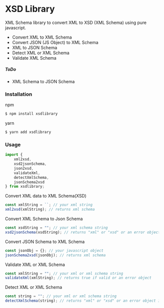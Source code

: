 # XSD Library

XML Schema library to convert XML to XSD (XML Schema) using pure javascript.

- Convert XML to XML Schema
- Convert JSON (JS Object) to XML Schema
- XML to JSON Schema
- Detect XML or XML Schema
- Validate XML Schema

##### ToDo

- XML Schema to JSON Schema

### Installation

npm

```sh
$ npm install xsdlibrary
```

yarn

```sh
$ yarn add xsdlibrary
```

### Usage

```js
import {
    xml2xsd,
    xsd2jsonSchema,
    json2xsd,
    validateXml,
    detectXmlSchema,
    jsonSchema2xsd
} from xsdlibrary;
```

Convert XML data to XML Schema(XSD)

```js
const xmlString = ``; // your xml string
xml2xsd(xmlString); // returns xml schema
```

Convert XML Schema to Json Schema

```js
const xsdString = ""; // your xml schema string
xsd2jsonSchema(xsdString); // returns "xml" or "xsd" or an error object if none
```

Convert JSON Schema to XML Schema

```js
const jsonObj = {}; // your javascript object
jsonSchema2xsd(jsonObj); // returns xml schema
```

Validate XML or XML Schema

```js
const xmlString = ""; // your xml or xml schema string
validateXml(xmlString); // returns true if valid or an error object
```

Detect XML or XML Schema

```js
const string = ""; // your xml or xml schema string
detectXmlSchema(string); // returns "xml" or "xsd" or an error object if none
```
